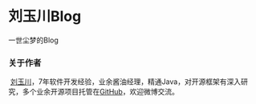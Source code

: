 # 刘玉川Blog

一世尘梦的Blog


<h3 id="-">关于作者</h3>

<p>
  <a href="http://weibo.com/viplycos" target="_blank">刘玉川</a>，7年软件开发经验，业余酱油经理，精通Java，对开源框架有深入研究，多个业余开源项目托管在<a href="https://github.com/liuyuchuan" target="_blank">GitHub</a>，欢迎微博交流。
</p>





